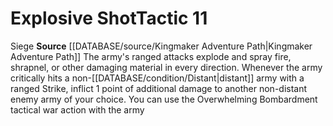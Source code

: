 ﻿---
id: '6'
level: '11'
name: Explosive Shot
rarity: Common
source: '[[DATABASE/source/Kingmaker Adventure Path|Kingmaker Adventure Path]]'
trait:
- '[[DATABASE/trait/Siege|Siege]]'
type: Warfare Tactic

---
# Explosive Shot<span class="item-type">Tactic 11</span>

<span class="item-trait">Siege</span>
**Source** [[DATABASE/source/Kingmaker Adventure Path|Kingmaker Adventure Path]]
The army's ranged attacks explode and spray fire, shrapnel, or other damaging material in every direction. Whenever the army critically hits a non-[[DATABASE/condition/Distant|distant]] army with a ranged Strike, inflict 1 point of additional damage to another non-distant enemy army of your choice. You can use the Overwhelming Bombardment tactical war action with the army